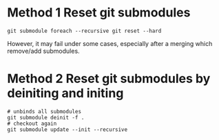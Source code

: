 # Method 1 Reset git submodules

```
git submodule foreach --recursive git reset --hard
```

However, it may fail under some cases, especially after a merging which remove/add submodules.

# Method 2 Reset git submodules by deiniting and initing

```
# unbinds all submodules
git submodule deinit -f .
# checkout again
git submodule update --init --recursive
```
